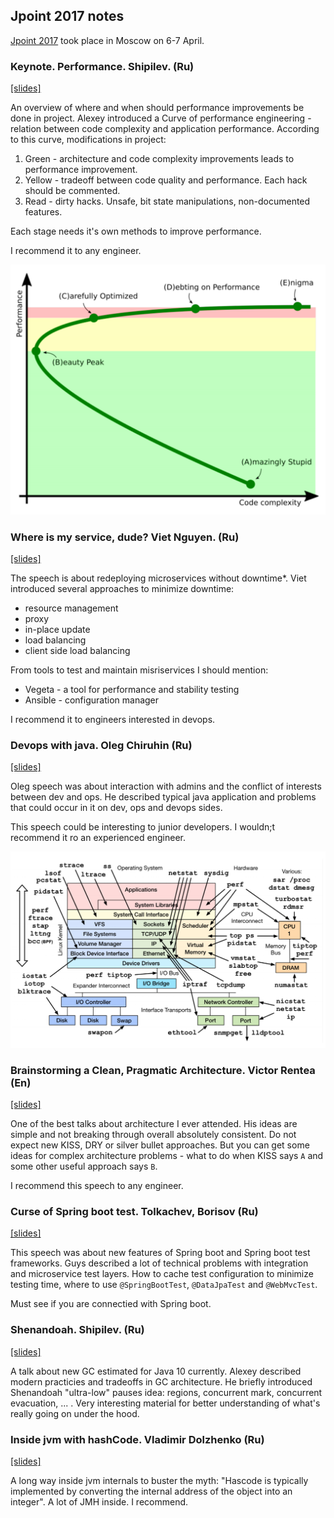## Jpoint 2017 notes

[Jpoint 2017](http://2017.jpoint.ru/) took place in Moscow on 6-7 April.

### Keynote. Performance. Shipilev. (Ru)
[[slides]](https://shipilev.net/talks/jpoint-April2017-perf-keynote.pdf)

An overview of where and when should performance improvements be done in project. 
Alexey introduced a Curve of performance engineering - relation between code complexity and application performance. 
According to this curve, modifications in project:
  1. Green - architecture and code complexity improvements leads to performance improvement.
  1. Yellow - tradeoff between code quality and performance. Each hack should be commented.
  1. Read - dirty hacks. Unsafe, bit state manipulations, non-documented features.

Each stage needs it's own methods to improve performance.

I recommend it to any engineer.

<img src="curve.png" width="600"/>

### Where is my service, dude? Viet Nguyen. (Ru) 
[[slides]](https://www.slideshare.net/VietNguyen334/jpoint-2017-where-is-my-service-dude)

The speech is about redeploying microservices without downtime*. 
Viet introduced several approaches to minimize downtime:
  - resource management
  - proxy
  - in-place update
  - load balancing
  - client side load balancing
  
From tools to test and maintain misriservices I should mention:
  - Vegeta - a tool for performance and stability testing
  - Ansible - configuration manager

I recommend it to engineers interested in devops.


### Devops with java. Oleg Chiruhin (Ru)
[[slides]](http://assets.contentful.com/oxjq45e8ilak/5F2vR2pWNy6c6qiQKa28sE/2d29eb49625ae2f12e5afe4f75cf19e5/______________.pdf)

Oleg speech was about interaction with admins and the conflict of interests between dev and ops. 
He described typical java application and problems that could occur in it on dev, ops and devops sides.

This speech could be interesting to junior developers. I wouldn;t recommend it ro an experienced engineer.

<img src="diagnostic.png" width="600"/>


### Brainstorming a Clean, Pragmatic Architecture. Victor Rentea (En)
[[slides]](http://assets.contentful.com/oxjq45e8ilak/4wOYOmzybmA0uKWqoS8oMw/2bfd455f36f1a6748279906f4bbed40a/Victor-Rentea_Brainstorming-a-Clean-Pragmatic-Architecture.pdf)

One of the best talks about architecture I ever attended. 
His ideas are simple and not breaking through overall absolutely consistent. 
Do not expect new KISS, DRY or silver bullet approaches. 
But you can get some ideas for complex architecture problems - what to do when KISS says `A` and some other useful approach says `B`.

I recommend this speech to any engineer.


### Curse of Spring boot test. Tolkachev, Borisov (Ru)
[[slides]](https://www.slideshare.net/kirilltolkachev7/spring-boot-test-horror)

This speech was about new features of Spring boot and Spring boot test frameworks. 
Guys described a lot of technical problems with integration and microservice test layers.
How to cache test configuration to minimize testing time, where to use `@SpringBootTest`, `@DataJpaTest` and `@WebMvcTest`.

Must see if you are connectied with Spring boot.

### Shenandoah. Shipilev. (Ru)
[[slides]](https://shipilev.net/talks/jpoint-April2017-shenandoah.pdf)

A talk about new GC estimated for Java 10 currently. 
Alexey described modern practicies and tradeoffs in GC architecture. 
He briefly introduced Shenandoah "ultra-low" pauses idea: regions, concurrent mark, concurrent evacuation, ... .
Very interesting material for better understanding of what's really going on under the hood.

### Inside jvm with hashCode. Vladimir Dolzhenko (Ru)
[[slides]](http://assets.contentful.com/oxjq45e8ilak/2JOrAVVgCQqAcmqcg2oo0q/02e7bddadb799cddd820911f2e7b9ba6/Vladimir_Dolzhenko_-_Through_the_keyhole_of_hashCode_into_VM.pdf)

A long way inside jvm internals to buster the myth: "Hascode is typically implemented by converting the internal
address of the object into an integer". 
A lot of JMH inside. 
I recommend.



